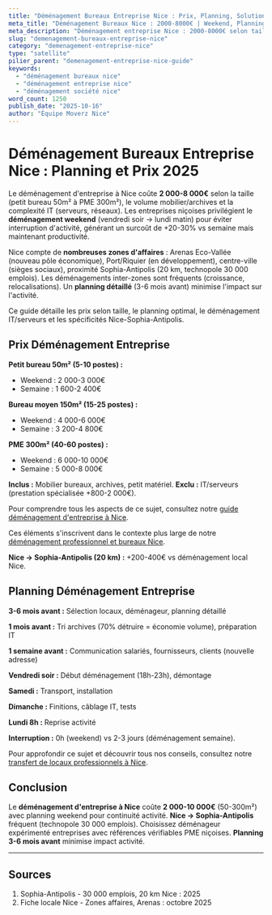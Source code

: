 ```yaml
---
title: "Déménagement Bureaux Entreprise Nice : Prix, Planning, Solutions 2025"
meta_title: "Déménagement Bureaux Nice : 2000-8000€ | Weekend, Planning"
meta_description: "Déménagement entreprise Nice : 2000-8000€ selon taille. Weekend sans interruption, planning détaillé, IT, archives. Sophia-Antipolis. Guide PME."
slug: "demenagement-bureaux-entreprise-nice"
category: "demenagement-entreprise-nice"
type: "satellite"
pilier_parent: "demenagement-entreprise-nice-guide"
keywords:
  - "déménagement bureaux nice"
  - "déménagement entreprise nice"
  - "déménagement société nice"
word_count: 1250
publish_date: "2025-10-16"
author: "Équipe Moverz Nice"
---
```


# Déménagement Bureaux Entreprise Nice : Planning et Prix 2025

Le déménagement d'entreprise à Nice coûte **2 000-8 000€** selon la taille (petit bureau 50m² à PME 300m²), le volume mobilier/archives et la complexité IT (serveurs, réseaux). Les entreprises niçoises privilégient le **déménagement weekend** (vendredi soir → lundi matin) pour éviter interruption d'activité, générant un surcoût de +20-30% vs semaine mais maintenant productivité.

Nice compte de **nombreuses zones d'affaires** : Arenas Eco-Vallée (nouveau pôle économique), Port/Riquier (en développement), centre-ville (sièges sociaux), proximité Sophia-Antipolis (20 km, technopole 30 000 emplois). Les déménagements inter-zones sont fréquents (croissance, relocalisations). Un **planning détaillé** (3-6 mois avant) minimise l'impact sur l'activité.

Ce guide détaille les prix selon taille, le planning optimal, le déménagement IT/serveurs et les spécificités Nice-Sophia-Antipolis.

## Prix Déménagement Entreprise

**Petit bureau 50m² (5-10 postes) :**
- Weekend : 2 000-3 000€
- Semaine : 1 600-2 400€

**Bureau moyen 150m² (15-25 postes) :**
- Weekend : 4 000-6 000€
- Semaine : 3 200-4 800€

**PME 300m² (40-60 postes) :**
- Weekend : 6 000-10 000€
- Semaine : 5 000-8 000€

**Inclus :** Mobilier bureaux, archives, petit matériel. **Exclu :** IT/serveurs (prestation spécialisée +800-2 000€).

Pour comprendre tous les aspects de ce sujet, consultez notre [guide déménagement d'entreprise à Nice](/blog/demenagement-entreprise/demenagement-entreprise-nice-guide).



Ces éléments s'inscrivent dans le contexte plus large de notre [déménagement professionnel et bureaux Nice](/blog/demenagement-entreprise/demenagement-entreprise-nice-guide).

**Nice → Sophia-Antipolis (20 km) :** +200-400€ vs déménagement local Nice.

## Planning Déménagement Entreprise

**3-6 mois avant :** Sélection locaux, déménageur, planning détaillé

**1 mois avant :** Tri archives (70% détruire = économie volume), préparation IT

**1 semaine avant :** Communication salariés, fournisseurs, clients (nouvelle adresse)

**Vendredi soir :** Début déménagement (18h-23h), démontage

**Samedi :** Transport, installation

**Dimanche :** Finitions, câblage IT, tests

**Lundi 8h :** Reprise activité

**Interruption :** 0h (weekend) vs 2-3 jours (déménagement semaine).


Pour approfondir ce sujet et découvrir tous nos conseils, consultez notre [transfert de locaux professionnels à Nice](/blog/demenagement-entreprise/demenagement-entreprise-nice-guide).

## Conclusion

Le **déménagement d'entreprise à Nice** coûte **2 000-10 000€** (50-300m²) avec planning weekend pour continuité activité. **Nice → Sophia-Antipolis** fréquent (technopole 30 000 emplois). Choisissez déménageur expérimenté entreprises avec références vérifiables PME niçoises. **Planning 3-6 mois avant** minimise impact activité.

---

## Sources

1. Sophia-Antipolis - 30 000 emplois, 20 km Nice : 2025
2. Fiche locale Nice - Zones affaires, Arenas : octobre 2025


